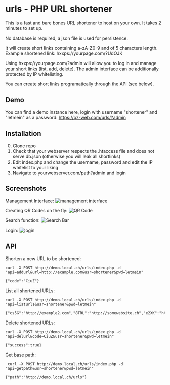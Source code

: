 # urls - PHP URL shortener
This is a fast and bare bones URL shortener to host on your own. It takes 2 minutes to set up.

No database is required, a json file is used for persistence.

It will create short links containing a-zA-Z0-9 and of 5 characters length.
Example shortened link:
hxxps://yourpage.com/?UdOJK

Using hxxps://yourpage.com/?admin will allow you to log in and manage your short links (list, add, delete).
The admin interface can be additionally protected by IP whitelisting. 

You can create short links programatically through the API (see below).

## Demo
You can find a demo instance here, login with username "shortener" and "letmein" as a password:
https://oz-web.com/urls/?admin

## Installation
0. Clone repo
1. Check that your webserver respects the .htaccess file and does not serve db.json (otherwise you will leak all shortlinks)
2. Edit index.php and change the username, password and edit the IP whitelist to your liking
3. Navigate to yourwebserver.com/path?admin and login

## Screenshots
Management Interface:
![management interface](https://i.imgur.com/VRzoncq.png)

Creating QR Codes on the fly:
![QR Code](https://i.imgur.com/QSuePMc.png)

Search function:
![Search Bar](https://i.imgur.com/J7ilxou.png)

Login:
![login](https://i.imgur.com/0rgOnXe.png)

## API
Shorten a new URL to be shortened:
```
curl -X POST http://demo.local.ch/urls/index.php -d "api=addurl&url=http://example.com&usr=shortener&pwd=letmein"

{"code":"CiuZ"}
```

List all shortened URLs:
```
curl -X POST http://demo.local.ch/urls/index.php -d "api=listurls&usr=shortener&pwd=letmein"

{"cs5G":"http://example2.com","8TRL":"http://somewebsite.ch","e2XK":"http://github.com","CiuZ":"http://example.com"}
```

Delete shortened URLs:
```
curl -X POST http://demo.local.ch/urls/index.php -d "api=delurl&code=CiuZ&usr=shortener&pwd=letmein"

{"success":true}
```

Get base path:
```
 curl -X POST http://demo.local.ch/urls/index.php -d "api=getpath&usr=shortener&pwd=letmein"
 
{"path":"http://demo.local.ch/urls"}
```
